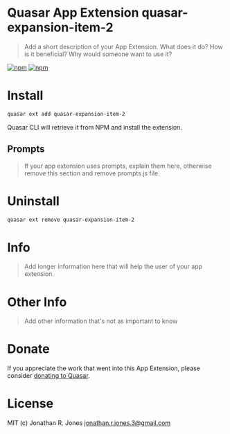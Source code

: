 # Quasar App Extension quasar-expansion-item-2

> Add a short description of your App Extension. What does it do? How is it beneficial? Why would someone want to use it?

[![npm](https://img.shields.io/npm/v/quasar-app-extension-quasar-expansion-item-2.svg?label=quasar-app-extension-quasar-expansion-item-2)](https://www.npmjs.com/package/quasar-app-extension-quasar-expansion-item-2)
[![npm](https://img.shields.io/npm/dt/quasar-app-extension-quasar-expansion-item-2.svg)](https://www.npmjs.com/package/quasar-app-extension-quasar-expansion-item-2)

# Install
```bash
quasar ext add quasar-expansion-item-2
```
Quasar CLI will retrieve it from NPM and install the extension.

## Prompts

> If your app extension uses prompts, explain them here, otherwise remove this section and remove prompts.js file.

# Uninstall
```bash
quasar ext remove quasar-expansion-item-2
```

# Info
> Add longer information here that will help the user of your app extension.

# Other Info
> Add other information that's not as important to know

# Donate
If you appreciate the work that went into this App Extension, please consider [donating to Quasar](https://donate.quasar.dev).

# License
MIT (c) Jonathan R. Jones <jonathan.r.jones.3@gmail.com>
